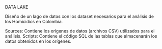 DATA LAKE

Diseño de un lago de datos con los dataset necesarios para el análisis de los Homicidios en Colombia.

Sources: Contiene los orígenes de datos (archivos CSV) utilizados para el análisis.
Scripts: Contiene el código SQL de las tablas que almacenarán los datos obtenidos en los orígenes.
